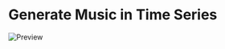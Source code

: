 # Generate Music in Time Series
![Preview](https://github.com/FangLee2003/Generate-Music-in-Time-Series/assets/75077747/8e5b7b1e-ff02-4513-9306-f320b0d7cb35)
